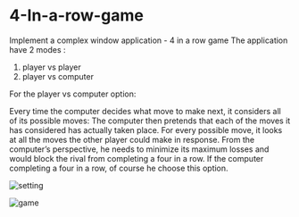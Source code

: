 # 4-In-a-row-game
Implement a complex window application - 4 in a row game 
The application have 2 modes :
1. player vs player
2. player vs computer 

For the player vs computer option:

Every time the computer decides what move to make next, it considers all of its possible moves:
The computer then pretends that each of the moves it has considered has actually taken place. For every possible move, it looks at all the moves the other player could make in response.
From the computer’s perspective, he needs to minimize its maximum losses and would block the rival from completing a four in a row.
If the computer completing a four in a row, of course he choose this option.

![setting](https://user-images.githubusercontent.com/66257479/132132633-74ed5b6a-613d-4df8-82ef-1716f88daf6d.jpg)





![game](https://user-images.githubusercontent.com/66257479/132132578-2db31e06-c25b-4a28-9349-fae651aff9ec.jpg)
